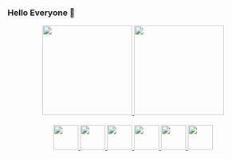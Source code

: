### Hello Everyone 👋

<!--
**FerHe05/FerHe05** is a ✨ _special_ ✨ repository because its `README.md` (this file) appears on your GitHub profile.

Here are some ideas to get you started:

- 🔭 I’m currently working on ...
- 🌱 I’m currently learning ...
- 👯 I’m looking to collaborate on ...
- 🤔 I’m looking for help with ...
- 💬 Ask me about ...
- 📫 How to reach me: ...
- 😄 Pronouns: ...
- ⚡ Fun fact: ...
-->
<div align="center">
  <a href="https://github.com/FerHe05">
  <img height="180em" src="https://github-readme-stats.vercel.app/api?username=FerHe05&show_icons=true&theme=dracula&include_all_commits=true&count_private=true"/>
  <img height="180em" src="https://github-readme-stats.vercel.app/api/top-langs/?username=FerHe05&layout=compact&langs_count=7&theme=dracula"/>
</div>

</br>

<div align="center">
  <img height= "50em" src="https://cdn.jsdelivr.net/gh/devicons/devicon/icons/c/c-original.svg" />
  <img height= "50em" src="https://cdn.jsdelivr.net/gh/devicons/devicon/icons/cplusplus/cplusplus-original.svg" />
  <img height= "50em" src="https://cdn.jsdelivr.net/gh/devicons/devicon/icons/java/java-original-wordmark.svg" />
  <img height= "50em" src="https://cdn.jsdelivr.net/gh/devicons/devicon/icons/html5/html5-original-wordmark.svg" />
  <img height= "50em" src="https://cdn.jsdelivr.net/gh/devicons/devicon/icons/php/php-original.svg" />
  <img height= "50em" src="https://cdn.jsdelivr.net/gh/devicons/devicon/icons/css3/css3-original-wordmark.svg" />                                               
  </div>
  

  
  
